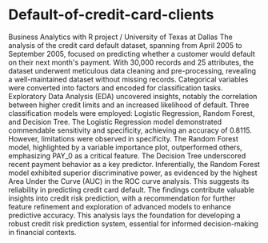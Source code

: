 # Default-of-credit-card-clients
Business Analytics with R project / University of Texas at Dallas
The analysis of the credit card default dataset, spanning from April 2005 to September 2005, focused on predicting whether a customer would default on their next month's payment. With 30,000 records and 25 attributes, the dataset underwent meticulous data cleaning and pre-processing, revealing a well-maintained dataset without missing records. Categorical variables were converted into factors and encoded for classification tasks. Exploratory Data Analysis (EDA) uncovered insights, notably the correlation between higher credit limits and an increased likelihood of default.
Three classification models were employed: Logistic Regression, Random Forest, and Decision Tree. The Logistic Regression model demonstrated commendable sensitivity and specificity, achieving an accuracy of 0.8115. However, limitations were observed in specificity. The Random Forest model, highlighted by a variable importance plot, outperformed others, emphasizing PAY_0 as a critical feature. The Decision Tree underscored recent payment behavior as a key predictor.
Inferentially, the Random Forest model exhibited superior discriminative power, as evidenced by the highest Area Under the Curve (AUC) in the ROC curve analysis. This suggests its reliability in predicting credit card default. The findings contribute valuable insights into credit risk prediction, with a recommendation for further feature refinement and exploration of advanced models to enhance predictive accuracy. This analysis lays the foundation for developing a robust credit risk prediction system, essential for informed decision-making in financial contexts.
 
